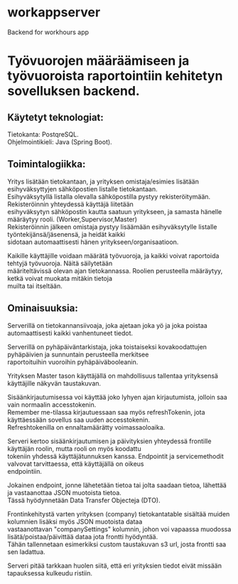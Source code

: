 # workappserver
 Backend for workhours app
  
# Työvuorojen määräämiseen ja työvuoroista raportointiin kehitetyn sovelluksen backend.  
  
## Käytetyt teknologiat:  
Tietokanta: PostqreSQL.  
Ohjelmointikieli: Java (Spring Boot).  

## Toimintalogiikka:  
Yritys lisätään tietokantaan, ja yrityksen omistaja/esimies lisätään esihyväksyttyjen sähköpostien listalle tietokantaan.  
Esihyväksytyllä listalla olevalla sähköpostilla pystyy rekisteröitymään. Rekisteröinnin yhteydessä käyttäjä liitetään  
esihyväksytyn sähköpostin kautta saatuun yritykseen, ja samasta hänelle määräytyy rooli. (Worker,Supervisor,Master)  
Rekisteröinnin jälkeen omistaja pystyy lisäämään esihyväksytylle listalle työntekijänsä/jäsenensä, ja heidät kaikki  
sidotaan automaattisesti hänen yritykseen/organisaatioon.  
  
Kaikille käyttäjille voidaan määrätä työvuoroja, ja kaikki voivat raportoida tehtyjä työvuoroja. Näitä säilytetään  
määriteltävissä olevan ajan tietokannassa. Roolien perusteella määräytyy, ketkä voivat muokata mitäkin tietoja  
muilta tai itseltään.  
  
## Ominaisuuksia:  
Serverillä on tietokannansiivoaja, joka ajetaan joka yö ja joka poistaa automaattisesti kaikki vanhentuneet tiedot.  
  
Serverillä on pyhäpäiväntarkistaja, joka toistaiseksi kovakoodattujen pyhäpäivien ja sunnuntain perusteella merkitsee  
raportoituihin vuoroihin pyhäpäiväbooleanin.  
  
Yrityksen Master tason käyttäjällä on mahdollisuus tallentaa yrityksensä käyttäjille näkyvän taustakuvan.  
  
Sisäänkirjautumisessa voi käyttää joko lyhyen ajan kirjautumista, jolloin saa vain normaalin accesstokenin.  
Remember me-tilassa kirjautuessaan saa myös refreshTokenin, jota käyttäessään sovellus saa uuden accesstokenin.  
Refreshtokenilla on ennaltamäärätty voimassaoloaika.  
  
Serveri kertoo sisäänkirjautumisen ja päivityksien yhteydessä frontille käyttäjän roolin, mutta rooli on myös koodattu  
tokeniin yhdessä käyttäjätunnuksen kanssa. Endpointit ja servicemethodit valvovat tarvittaessa, että käyttäjällä on oikeus  
endpointiin.  
  
Jokainen endpoint, jonne lähetetään tietoa tai jolta saadaan tietoa, lähettää ja vastaanottaa JSON muotoista tietoa.  
Tässä hyödynnetään Data Transfer Objecteja (DTO).  
  
Frontinkehitystä varten yrityksen (company) tietokantatable sisältää muiden kolumnien lisäksi myös JSON muotoista dataa  
vastaanottavan "companySettings" kolumnin, johon voi vapaassa muodossa lisätä/poistaa/päivittää dataa jota frontti hyödyntää.  
Tähän tallennetaan esimerkiksi custom taustakuvan s3 url, josta frontti saa sen ladattua.  

  
Serveri pitää tarkkaan huolen siitä, että eri yrityksien tiedot eivät missään tapauksessa kulkeudu ristiin.  
